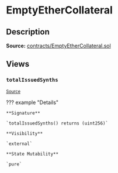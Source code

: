 # EmptyEtherCollateral

## Description

**Source:** [contracts/EmptyEtherCollateral.sol](https://github.com/Synthetixio/synthetix/tree/v2.35.2-beta/contracts/EmptyEtherCollateral.sol)

## Views

### `totalIssuedSynths`

<sub>[Source](https://github.com/Synthetixio/synthetix/tree/v2.35.2-beta/contracts/EmptyEtherCollateral.sol#L7)</sub>

??? example "Details"

    **Signature**

    `totalIssuedSynths() returns (uint256)`

    **Visibility**

    `external`

    **State Mutability**

    `pure`
